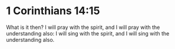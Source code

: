 # 1 Corinthians 14:15

What is it then? I will pray with the spirit, and I will pray with the understanding also: I will sing with the spirit, and I will sing with the understanding also.